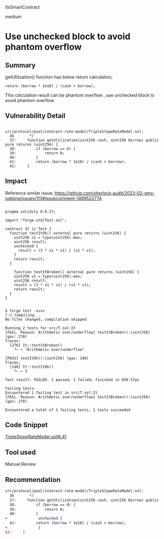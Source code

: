 0xSmartContract

medium

# Use unchecked block to avoid phantom overflow

## Summary
getUtilization() function has below return calculation;

```solidity
return (borrow * 1e18) / (cash + borrow);

```
This calculation result can be phantom overflow , use unchecked block to avoid phantom overflow


## Vulnerability Detail

```solidity

src/protocol/pool/interest-rate-model/TripleSlopeRateModel.sol:
  36       */
  37:     function getUtilization(uint256 cash, uint256 borrow) public pure returns (uint256) {
  38:         if (borrow == 0) {
  39:             return 0;
  40:         }
  41:         return (borrow * 1e18) / (cash + borrow);
  42:     }
```

## Impact
Reference similar issue;
https://github.com/sherlock-audit/2023-02-gmx-judging/issues/113#issuecomment-1489522774

```solidity

pragma solidity 0.8.17;

import "forge-std/Test.sol";

contract It is Test {
  function testItOk() external pure returns (uint256) {
    uint256 v1 = type(uint256).max;
    uint256 result;
    unchecked {
      result = (3 * v1 * v1) / (v1 * v1);
    }
    return result;
  }

    function testItBroken() external pure returns (uint256) {
    uint256 v1 = type(uint256).max;
    uint256 result;
    result = (3 * v1 * v1) / (v1 * v1);
    return result;
  }
}
```

```solidity

$ forge test -vvvv
[⠰] Compiling...
No files changed, compilation skipped

Running 2 tests for src/T.sol:It
[FAIL. Reason: Arithmetic over/underflow] testItBroken():(uint256) (gas: 270)
Traces:
  [270] It::testItBroken() 
    └─ ← "Arithmetic over/underflow"

[PASS] testItOk():(uint256) (gas: 148)
Traces:
  [148] It::testItOk() 
    └─ ← 3

Test result: FAILED. 1 passed; 1 failed; finished in 650.57µs

Failing tests:
Encountered 1 failing test in src/T.sol:It
[FAIL. Reason: Arithmetic over/underflow] testItBroken():(uint256) (gas: 270)

Encountered a total of 1 failing tests, 1 tests succeeded

```

## Code Snippet
[TripleSlopeRateModel.sol#L41](https://github.com/sherlock-audit/2023-05-ironbank/blob/main/ib-v2/src/protocol/pool/interest-rate-model/TripleSlopeRateModel.sol#L41)

## Tool used

Manual Review

## Recommendation

```diff
src/protocol/pool/interest-rate-model/TripleSlopeRateModel.sol:
  36       */
  37:     function getUtilization(uint256 cash, uint256 borrow) public pure returns (uint256) {
  38:         if (borrow == 0) {
  39:             return 0;
  40:         }
+              unchecked {
  41:         return (borrow * 1e18) / (cash + borrow);
+              }  
42:     }
```

